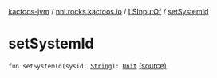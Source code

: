 [kactoos-jvm](../../index.md) / [nnl.rocks.kactoos.io](../index.md) / [LSInputOf](index.md) / [setSystemId](./set-system-id.md)

# setSystemId

`fun setSystemId(sysid: `[`String`](https://kotlinlang.org/api/latest/jvm/stdlib/kotlin/-string/index.html)`): `[`Unit`](https://kotlinlang.org/api/latest/jvm/stdlib/kotlin/-unit/index.html) [(source)](https://github.com/neonailol/kactoos/blob/master/kactoos-jvm/src/main/kotlin/nnl/rocks/kactoos/io/LSInputOf.kt#L74)